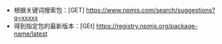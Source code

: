 - 根据关键词搜索包：[GET] https://www.npmjs.com/search/suggestions?q=xxxxx
- 得到指定包的最新版本：[GEt] https://registry.npmjs.org/package-name/latest
